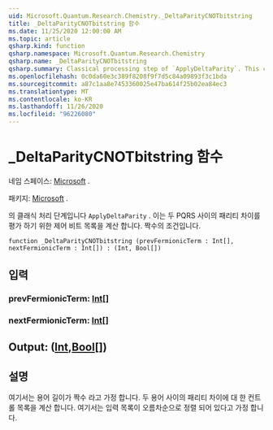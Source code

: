 ```yaml
---
uid: Microsoft.Quantum.Research.Chemistry._DeltaParityCNOTbitstring
title: _DeltaParityCNOTbitstring 함수
ms.date: 11/25/2020 12:00:00 AM
ms.topic: article
qsharp.kind: function
qsharp.namespace: Microsoft.Quantum.Research.Chemistry
qsharp.name: _DeltaParityCNOTbitstring
qsharp.summary: Classical processing step of `ApplyDeltaParity`. This computes a list of control qubits for evaluating parity difference between any two PQRS... terms of even length.
ms.openlocfilehash: 0c0da60e3c389f8208f9f7d5c84a09893f3c1bda
ms.sourcegitcommit: a87c1aa8e7453360025e47ba614f25b02ea84ec3
ms.translationtype: MT
ms.contentlocale: ko-KR
ms.lasthandoff: 11/26/2020
ms.locfileid: "96226080"
---
```

# <a name="_deltaparitycnotbitstring-function"></a>_DeltaParityCNOTbitstring 함수

네임 스페이스: [Microsoft](xref:Microsoft.Quantum.Research.Chemistry) .

패키지: [Microsoft](https://nuget.org/packages/Microsoft.Quantum.Research.Chemistry) .


의 클래식 처리 단계입니다 `ApplyDeltaParity` .
이는 두 PQRS 사이의 패리티 차이를 평가 하기 위한 제어 비트 목록을 계산 합니다. 짝수의 조건입니다.

```qsharp
function _DeltaParityCNOTbitstring (prevFermionicTerm : Int[], nextFermionicTerm : Int[]) : (Int, Bool[])
```


## <a name="input"></a>입력

### <a name="prevfermionicterm--int"></a>prevFermionicTerm: [Int](xref:microsoft.quantum.lang-ref.int)[]




### <a name="nextfermionicterm--int"></a>nextFermionicTerm: [Int](xref:microsoft.quantum.lang-ref.int)[]





## <a name="output--intbool"></a>Output: ([Int](xref:microsoft.quantum.lang-ref.int),[Bool](xref:microsoft.quantum.lang-ref.bool)[])



## <a name="remarks"></a>설명

여기서는 용어 길이가 짝수 라고 가정 합니다.
두 용어 사이의 패리티 차이에 대 한 컨트롤 목록을 계산 합니다.
여기서는 입력 목록이 오름차순으로 정렬 되어 있다고 가정 합니다.